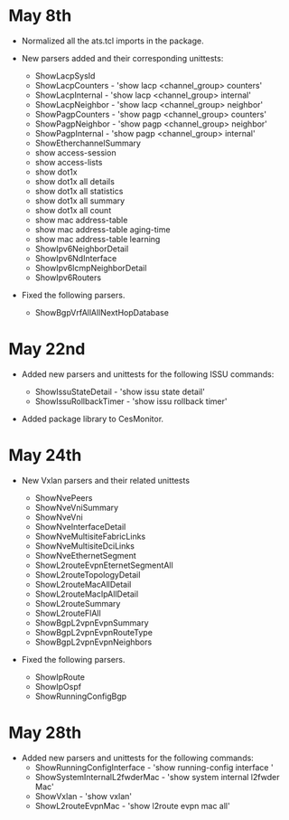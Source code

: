 # May 8th

* Normalized all the ats.tcl imports in the package.

* New parsers added and their corresponding unittests:
	* ShowLacpSysId
	* ShowLacpCounters - 'show lacp <channel_group> counters'
	* ShowLacpInternal - 'show lacp <channel_group> internal'
	* ShowLacpNeighbor - 'show lacp <channel_group> neighbor'
	* ShowPagpCounters - 'show pagp <channel_group> counters'
	* ShowPagpNeighbor - 'show pagp <channel_group> neighbor'
	* ShowPagpInternal - 'show pagp <channel_group> internal'
	* ShowEtherchannelSummary
	* show access-session
	* show access-lists
	* show dot1x
	* show dot1x all details
	* show dot1x all statistics
	* show dot1x all summary
	* show dot1x all count
	* show mac address-table
	* show mac address-table aging-time
	* show mac address-table learning
	* ShowIpv6NeighborDetail
	* ShowIpv6NdInterface
	* ShowIpv6IcmpNeighborDetail
	* ShowIpv6Routers

* Fixed the following parsers.
	* ShowBgpVrfAllAllNextHopDatabase

# May 22nd

* Added new parsers and unittests for the following ISSU commands:
    * ShowIssuStateDetail - 'show issu state detail'
    * ShowIssuRollbackTimer - 'show issu rollback timer'

* Added package library to CesMonitor.

# May 24th

* New Vxlan parsers and their related unittests
   * ShowNvePeers
   * ShowNveVniSummary
   * ShowNveVni
   * ShowNveInterfaceDetail
   * ShowNveMultisiteFabricLinks
   * ShowNveMultisiteDciLinks
   * ShowNveEthernetSegment
   * ShowL2routeEvpnEternetSegmentAll
   * ShowL2routeTopologyDetail
   * ShowL2routeMacAllDetail
   * ShowL2routeMacIpAllDetail
   * ShowL2routeSummary
   * ShowL2routeFlAll
   * ShowBgpL2vpnEvpnSummary
   * ShowBgpL2vpnEvpnRouteType
   * ShowBgpL2vpnEvpnNeighbors

* Fixed the following parsers.
    * ShowIpRoute
    * ShowIpOspf
    * ShowRunningConfigBgp

# May 28th

* Added new parsers and unittests for the following commands:
    * ShowRunningConfigInterface - 'show running-config interface <WORD>'
    * ShowSystemInternalL2fwderMac - 'show system internal l2fwder Mac'
    * ShowVxlan - 'show vxlan'
    * ShowL2routeEvpnMac - 'show l2route evpn mac all'
